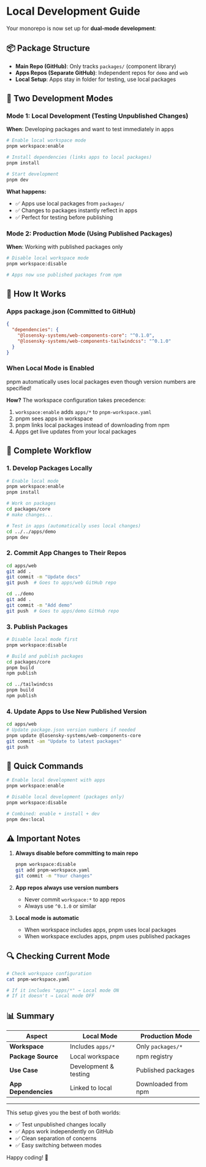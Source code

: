 # Local Development Guide

Your monorepo is now set up for **dual-mode development**:

## 📦 Package Structure

- **Main Repo (GitHub)**: Only tracks `packages/` (component library)
- **Apps Repos (Separate GitHub)**: Independent repos for `demo` and `web`
- **Local Setup**: Apps stay in folder for testing, use local packages

## 🔄 Two Development Modes

### Mode 1: Local Development (Testing Unpublished Changes)

**When**: Developing packages and want to test immediately in apps

```bash
# Enable local workspace mode
pnpm workspace:enable

# Install dependencies (links apps to local packages)
pnpm install

# Start development
pnpm dev
```

**What happens:**
- ✅ Apps use local packages from `packages/`
- ✅ Changes to packages instantly reflect in apps
- ✅ Perfect for testing before publishing

### Mode 2: Production Mode (Using Published Packages)

**When**: Working with published packages only

```bash
# Disable local workspace mode
pnpm workspace:disable

# Apps now use published packages from npm
```

## 📝 How It Works

### Apps package.json (Committed to GitHub)
```json
{
  "dependencies": {
    "@losensky-systems/web-components-core": "^0.1.0",
    "@losensky-systems/web-components-tailwindcss": "^0.1.0"
  }
}
```

### When Local Mode is Enabled
pnpm automatically uses local packages even though version numbers are specified!

**How?** The workspace configuration takes precedence:
1. `workspace:enable` adds `apps/*` to `pnpm-workspace.yaml`
2. pnpm sees apps in workspace
3. pnpm links local packages instead of downloading from npm
4. Apps get live updates from your local packages

## 🚀 Complete Workflow

### 1. Develop Packages Locally

```bash
# Enable local mode
pnpm workspace:enable
pnpm install

# Work on packages
cd packages/core
# make changes...

# Test in apps (automatically uses local changes)
cd ../../apps/demo
pnpm dev
```

### 2. Commit App Changes to Their Repos

```bash
cd apps/web
git add .
git commit -m "Update docs"
git push  # Goes to apps/web GitHub repo

cd ../demo
git add .
git commit -m "Add demo"
git push  # Goes to apps/demo GitHub repo
```

### 3. Publish Packages

```bash
# Disable local mode first
pnpm workspace:disable

# Build and publish packages
cd packages/core
pnpm build
npm publish

cd ../tailwindcss
pnpm build
npm publish
```

### 4. Update Apps to Use New Published Version

```bash
cd apps/web
# Update package.json version numbers if needed
pnpm update @losensky-systems/web-components-core
git commit -am "Update to latest packages"
git push
```

## 🎯 Quick Commands

```bash
# Enable local development with apps
pnpm workspace:enable

# Disable local development (packages only)
pnpm workspace:disable

# Combined: enable + install + dev
pnpm dev:local
```

## ⚠️ Important Notes

1. **Always disable before committing to main repo**
   ```bash
   pnpm workspace:disable
   git add pnpm-workspace.yaml
   git commit -m "Your changes"
   ```

2. **App repos always use version numbers**
   - Never commit `workspace:*` to app repos
   - Always use `^0.1.0` or similar

3. **Local mode is automatic**
   - When workspace includes apps, pnpm uses local packages
   - When workspace excludes apps, pnpm uses published packages

## 🔍 Checking Current Mode

```bash
# Check workspace configuration
cat pnpm-workspace.yaml

# If it includes "apps/*" → Local mode ON
# If it doesn't → Local mode OFF
```

## 📊 Summary

| Aspect | Local Mode | Production Mode |
|--------|-----------|-----------------|
| **Workspace** | Includes `apps/*` | Only `packages/*` |
| **Package Source** | Local workspace | npm registry |
| **Use Case** | Development & testing | Published packages |
| **App Dependencies** | Linked to local | Downloaded from npm |

---

This setup gives you the best of both worlds:
- ✅ Test unpublished changes locally
- ✅ Apps work independently on GitHub
- ✅ Clean separation of concerns
- ✅ Easy switching between modes

Happy coding! 🎉

